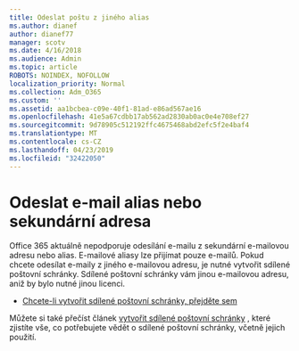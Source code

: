 ```yaml
---
title: Odeslat poštu z jiného alias
ms.author: dianef
author: dianef77
manager: scotv
ms.date: 4/16/2018
ms.audience: Admin
ms.topic: article
ROBOTS: NOINDEX, NOFOLLOW
localization_priority: Normal
ms.collection: Adm_O365
ms.custom: ''
ms.assetid: aa1bcbea-c09e-40f1-81ad-e86ad567ae16
ms.openlocfilehash: 41e5a67cdbb17ab562ad2830ab0ac0e4e708ef27
ms.sourcegitcommit: 9d78905c512192ffc4675468abd2efc5f2e4baf4
ms.translationtype: MT
ms.contentlocale: cs-CZ
ms.lasthandoff: 04/23/2019
ms.locfileid: "32422050"
---
```

# <a name="send-email-from-an-alias-or-secondary-address"></a>Odeslat e-mail alias nebo sekundární adresa

Office 365 aktuálně nepodporuje odesílání e-mailu z sekundární e-mailovou adresu nebo alias. E-mailové aliasy lze přijímat pouze e-mailů. Pokud chcete odesílat e-maily z jiného e-mailovou adresu, je nutné vytvořit sdílené poštovní schránky. Sdílené poštovní schránky vám jinou e-mailovou adresu, aniž by bylo nutné jinou licenci. 
  
- [Chcete-li vytvořit sdílené poštovní schránky, přejděte sem](https://portal.office.com/AdminPortal/Home#/AssistedGuide/addemailoptions)
    
Můžete si také přečíst článek [vytvořit sdílené poštovní schránky](https://support.office.com/article/871a246d-3acd-4bba-948e-5de8be0544c9) , které zjistíte vše, co potřebujete vědět o sdílené poštovní schránky, včetně jejich použití. 
  

